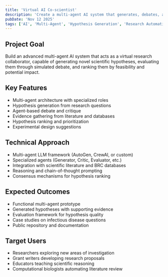 ```yaml
---
title: 'Virtual AI Co-scientist'
description: 'Create a multi-agent AI system that generates, debates, and ranks hypotheses based on user-defined research goals'
pubDate: 'Nov 12 2025'
tags: ['AI', 'Multi-Agent', 'Hypothesis Generation', 'Research Automation']
---
```


## Project Goal

Build an advanced multi-agent AI system that acts as a virtual research collaborator, capable of generating novel scientific hypotheses, evaluating them through simulated debate, and ranking them by feasibility and potential impact.

## Key Features

- Multi-agent architecture with specialized roles
- Hypothesis generation from research questions
- Agent-based debate and critique
- Evidence gathering from literature and databases
- Hypothesis ranking and prioritization
- Experimental design suggestions

## Technical Approach

- Multi-agent LLM framework (AutoGen, CrewAI, or custom)
- Specialized agents (Generator, Critic, Evaluator, etc.)
- Integration with scientific literature and BRC databases
- Reasoning and chain-of-thought prompting
- Consensus mechanisms for hypothesis ranking

## Expected Outcomes

- Functional multi-agent prototype
- Generated hypotheses with supporting evidence
- Evaluation framework for hypothesis quality
- Case studies on infectious disease questions
- Public repository and documentation

## Target Users

- Researchers exploring new areas of investigation
- Grant writers developing research proposals
- Educators teaching scientific reasoning
- Computational biologists automating literature review
